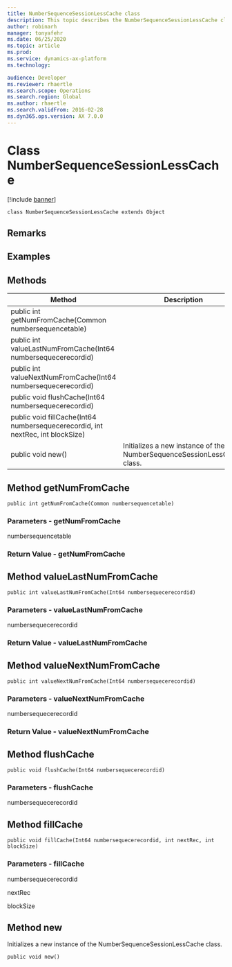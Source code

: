 ```yaml
---
title: NumberSequenceSessionLessCache class
description: This topic describes the NumberSequenceSessionLessCache class.
author: robinarh
manager: tonyafehr
ms.date: 06/25/2020
ms.topic: article
ms.prod: 
ms.service: dynamics-ax-platform
ms.technology: 

audience: Developer
ms.reviewer: rhaertle
ms.search.scope: Operations
ms.search.region: Global
ms.author: rhaertle
ms.search.validFrom: 2016-02-28
ms.dyn365.ops.version: AX 7.0.0
---
```


# Class NumberSequenceSessionLessCache

[!include [banner](../includes/banner.md)]

```xpp
class NumberSequenceSessionLessCache extends Object
```

## Remarks

## Examples

## Methods

| Method                                                                         | Description                                                             |
|--------------------------------------------------------------------------------|-------------------------------------------------------------------------|
| public int getNumFromCache(Common numbersequencetable)                         |                                                                         |
| public int valueLastNumFromCache(Int64 numbersequecerecordid)                  |                                                                         |
| public int valueNextNumFromCache(Int64 numbersequecerecordid)                  |                                                                         |
| public void flushCache(Int64 numbersequecerecordid)                            |                                                                         |
| public void fillCache(Int64 numbersequecerecordid, int nextRec, int blockSize) |                                                                         |
| public void new()                                                              | Initializes a new instance of the NumberSequenceSessionLessCache class. |

## Method getNumFromCache

```xpp
public int getNumFromCache(Common numbersequencetable)
```

### Parameters - getNumFromCache

numbersequencetable  

### Return Value - getNumFromCache

## Method valueLastNumFromCache

```xpp
public int valueLastNumFromCache(Int64 numbersequecerecordid)
```

### Parameters - valueLastNumFromCache

numbersequecerecordid  

### Return Value - valueLastNumFromCache

## Method valueNextNumFromCache

```xpp
public int valueNextNumFromCache(Int64 numbersequecerecordid)
```

### Parameters - valueNextNumFromCache

numbersequecerecordid  

### Return Value - valueNextNumFromCache

## Method flushCache

```xpp
public void flushCache(Int64 numbersequecerecordid)
```

### Parameters - flushCache

numbersequecerecordid  

## Method fillCache

```xpp
public void fillCache(Int64 numbersequecerecordid, int nextRec, int blockSize)
```

### Parameters - fillCache

numbersequecerecordid  

<!-- -->

nextRec  

<!-- -->

blockSize  

## Method new

Initializes a new instance of the NumberSequenceSessionLessCache class.

```xpp
public void new()
```


